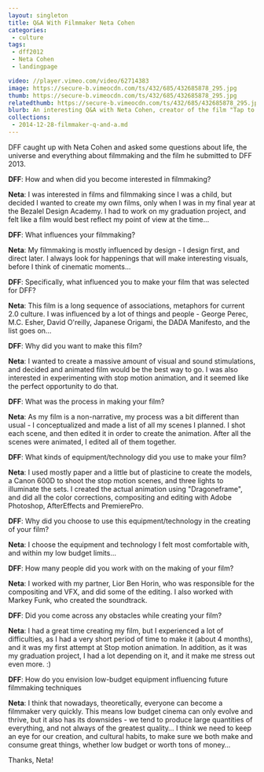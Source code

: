 ```yaml
---
layout: singleton
title: Q&A With Filmmaker Neta Cohen
categories:
 - culture
tags:
 - dff2012
 - Neta Cohen
 - landingpage

video: //player.vimeo.com/video/62714383
image: https://secure-b.vimeocdn.com/ts/432/685/432685878_295.jpg
thumb: https://secure-b.vimeocdn.com/ts/432/685/432685878_295.jpg
relatedthumb: https://secure-b.vimeocdn.com/ts/432/685/432685878_295.jpg
blurb: An interesting Q&A with Neta Cohen, creator of the film "Tap to Retry".
collections:
 - 2014-12-28-filmmaker-q-and-a.md
---
```



DFF caught up with Neta Cohen and asked some questions about life, the universe and everything about filmmaking and the film he submitted to DFF 2013.

**DFF**: How and when did you become interested in filmmaking?

**Neta**: I was interested in films and filmmaking since I was a child, but decided I wanted to create my own films, only when I was in my final year at the Bezalel Design Academy. I had to work on my graduation project, and felt like a film would best reflect my point of view at the time...

**DFF**: What influences your filmmaking?


**Neta**: My filmmaking is mostly influenced by design - I design first, and direct later. I always look for happenings that will make interesting visuals, before I think of cinematic moments...

**DFF**: Specifically, what influenced you to make your film that was selected for DFF?


**Neta**: This film is a long sequence of associations, metaphors for current 2.0 culture. I was influenced by a lot of things and people - George Perec, M.C. Esher, David O'reilly, Japanese Origami, the DADA Manifesto, and the list goes on…

**DFF**: Why did you want to make this film?


**Neta**: I wanted to create a massive amount of visual and sound stimulations, and decided and animated film would be the best way to go. I was also interested in experimenting with stop motion animation, and it seemed like the perfect opportunity to do that.

**DFF**: What was the process in making your film?


**Neta**: As my film is a non-narrative, my process was a bit different than usual - I conceptualized and made a list of all my scenes I planned. I shot each scene, and then edited it in order to create the animation. After all the scenes were animated, I edited all of them together.

**DFF**: What kinds of equipment/technology did you use to make your film?


**Neta**: I used mostly paper and a little but of plasticine to create the models, a Canon 600D to shoot the stop motion scenes, and three lights to illuminate the sets. I created the actual animation using "Dragoneframe", and did all the color corrections, compositing and editing with Adobe Photoshop, AfterEffects and PremierePro.

**DFF**: Why did you choose to use this equipment/technology in the creating of your film?


**Neta**: I choose the equipment and technology I felt most comfortable with, and within my low budget limits…

**DFF**: How many people did you work with on the making of your film?


**Neta**: I worked with my partner, Lior Ben Horin, who was responsible for the compositing and VFX, and did some of the editing. I also worked with Markey Funk, who created the soundtrack.

**DFF**: Did you come across any obstacles while creating your film?


**Neta**: I had a great time creating my film, but I experienced a lot of difficulties, as I had a very short period of time to make it (about 4 months), and it was my first attempt at Stop motion animation. In addition, as it was my graduation project, I had a lot depending on it, and it make me stress out even more. :)

**DFF**: How do you envision low-budget equipment influencing future filmmaking techniques


**Neta**: I think that nowadays, theoretically, everyone can become a filmmaker very quickly. This means low budget cinema can only evolve and thrive, but it also has its downsides - we tend to produce large quantities of everything, and not always of the greatest quality…
I think we need to keep an eye for our creation, and cultural habits, to make sure we both make and consume great things, whether low budget or worth tons of money…


Thanks, Neta!
